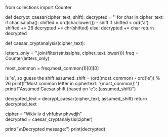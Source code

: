 from collections import Counter

def decrypt_caesar(cipher_text, shift):
    decrypted = ''
    for char in cipher_text:
        if char.isalpha():
            shifted = ord(char.lower()) - shift
            if shifted < ord('a'):
                shifted += 26
            decrypted += chr(shifted)
        else:
            decrypted += char
    return decrypted

def caesar_cryptanalysis(cipher_text):

  letters_only = ''.join(filter(str.isalpha, cipher_text.lower()))
    freq = Counter(letters_only)

   most_common = freq.most_common(1)[0][0]

  is 'e', so guess the shift
    assumed_shift = (ord(most_common) - ord('e')) % 26
    print(f"Most common letter in ciphertext: '{most_common}'")
    print(f"Assumed Caesar shift (based on 'e'): {assumed_shift}")
    
  decrypted_text = decrypt_caesar(cipher_text, assumed_shift)
    return decrypted_text


cipher = "Wklv lv d vhfuhw phvvdjh"  
decrypted = caesar_cryptanalysis(cipher)

print("\nDecrypted message:")
print(decrypted)
